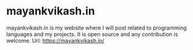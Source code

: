 # mayankvikash.in
mayankvikash.in is my website where I will post related to programming languages and my projects. It is open source and any contribution is welcome.
Url: https://mayankvikash.in/
